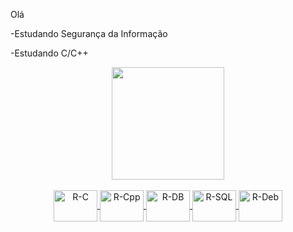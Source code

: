 Olá

-Estudando Segurança da Informação

-Estudando C/C++

<div align="center">
  <a href="https://github.com/RodrigoMakiyama">
  <img height="180em" src="https://github-readme-stats.vercel.app/api?username=rodrigomakiyama&show_icons=true&theme=dark&include_all_commits=true&count_private=true"/>
</div>
  <div style="display: inline_block" align="center"><br>
  <img align="center" alt="R-C" height="50" width="70"  <img src="https://cdn.jsdelivr.net/gh/devicons/devicon/icons/c/c-original.svg" />
  <img align="center" alt="R-Cpp" height="50" width="70"  <img src="https://cdn.jsdelivr.net/gh/devicons/devicon/icons/cplusplus/cplusplus-original.svg"/>
  <img align="center" alt="R-DB" height="50" width="70" <img src="https://cdn.jsdelivr.net/gh/devicons/devicon/icons/mongodb/mongodb-original.svg"/>
  <img align="center" alt="R-SQL" height="50" width="70"  <img src="https://cdn.jsdelivr.net/gh/devicons/devicon/icons/mysql/mysql-original.svg"/>
  <img align="center" alt="R-Deb" height="50" width="70"  <img src="https://cdn.jsdelivr.net/gh/devicons/devicon/icons/debian/debian-original.svg" />





 
</div>
